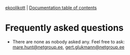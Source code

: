 [ekoolikott](http://ux.netgroupdigital.com/ekoolikott/) | [Documentation table of contents](TOC.md)

# Frequently asked questions

* There are none as nobody asked any. Feel free to ask: mare.hunt@netgroup.ee, gert.glukmann@netgroup.ee
